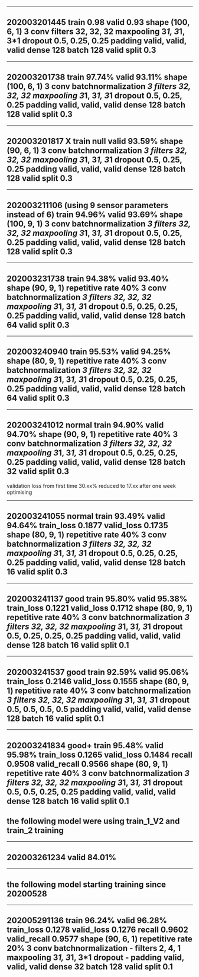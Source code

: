 ---------------------
202003201445 
    train 0.98 valid 0.93
    shape (100, 6, 1)
    3 conv
    filters 32, 32, 32
    maxpooling 3*1, 3*1, 3*1
    dropout 0.5, 0.25, 0.25
    padding valid, valid, valid
    dense 128
    batch 128
    valid split 0.3
---------------------

---------------------
202003201738
    train 97.74% valid 93.11%
    shape (100, 6, 1)
    3 conv 
    batchnormalization *3
    filters 32, 32, 32
    maxpooling 3*1, 3*1, 3*1
    dropout 0.5, 0.25, 0.25
    padding valid, valid, valid
    dense 128
    batch 128
    valid split 0.3
---------------------

---------------------
202003201817 X
    train null valid 93.59%
    shape (90, 6, 1)
    3 conv 
    batchnormalization *3
    filters 32, 32, 32
    maxpooling 3*1, 3*1, 3*1
    dropout 0.5, 0.25, 0.25
    padding valid, valid, valid
    dense 128
    batch 128
    valid split 0.3
---------------------
---------------------
202003211106 (using 9 sensor parameters instead of 6)
    train 94.96% valid 93.69%
    shape (100, 9, 1)
    3 conv 
    batchnormalization *3
    filters 32, 32, 32
    maxpooling 3*1, 3*1, 3*1
    dropout 0.5, 0.25, 0.25
    padding valid, valid, valid
    dense 128
    batch 128
    valid split 0.3
---------------------

---------------------
202003231738
    train 94.38% valid 93.40%
    shape (90, 9, 1)
    repetitive rate 40%
    3 conv 
    batchnormalization *3
    filters 32, 32, 32
    maxpooling 3*1, 3*1, 3*1
    dropout 0.5, 0.25, 0.25, 0.25
    padding valid, valid, valid
    dense 128
    batch 64
    valid split 0.3
---------------------

---------------------
202003240940
    train 95.53% valid 94.25%
    shape (80, 9, 1)
    repetitive rate 40%
    3 conv 
    batchnormalization *3
    filters 32, 32, 32
    maxpooling 3*1, 3*1, 3*1
    dropout 0.5, 0.25, 0.25, 0.25
    padding valid, valid, valid
    dense 128
    batch 64
    valid split 0.3
---------------------

---------------------
202003241012 normal
    train 94.90% valid 94.70%
    shape (90, 9, 1)
    repetitive rate 40%
    3 conv 
    batchnormalization *3
    filters 32, 32, 32
    maxpooling 3*1, 3*1, 3*1
    dropout 0.5, 0.25, 0.25, 0.25
    padding valid, valid, valid
    dense 128
    batch 32
    valid split 0.3
---------------------

validation loss from first time 30.xx% reduced to 17.xx after one week optimising

---------------------
202003241055 normal
    train 93.49% valid 94.64%
    train_loss 0.1877 valid_loss 0.1735
    shape (80, 9, 1)
    repetitive rate 40%
    3 conv 
    batchnormalization *3
    filters 32, 32, 32
    maxpooling 3*1, 3*1, 3*1
    dropout 0.5, 0.25, 0.25, 0.25
    padding valid, valid, valid
    dense 128
    batch 16
    valid split 0.3
---------------------

---------------------
202003241137 good
    train 95.80% valid 95.38%
    train_loss 0.1221 valid_loss 0.1712
    shape (80, 9, 1)
    repetitive rate 40%
    3 conv 
    batchnormalization *3
    filters 32, 32, 32
    maxpooling 3*1, 3*1, 3*1
    dropout 0.5, 0.25, 0.25, 0.25
    padding valid, valid, valid
    dense 128
    batch 16
    valid split 0.1
---------------------

---------------------
202003241537 good
    train 92.59% valid 95.06%
    train_loss 0.2146 valid_loss 0.1555
    shape (80, 9, 1)
    repetitive rate 40%
    3 conv 
    batchnormalization *3
    filters 32, 32, 32
    maxpooling 3*1, 3*1, 3*1
    dropout 0.5, 0.5, 0.5, 0.5
    padding valid, valid, valid
    dense 128
    batch 16
    valid split 0.1
---------------------

---------------------
202003241834 good+
    train 95.48% valid 95.98%
    train_loss 0.1265 valid_loss 0.1484
    recall 0.9508 valid_recall 0.9566
    shape (80, 9, 1)
    repetitive rate 40%
    3 conv 
    batchnormalization *3
    filters 32, 32, 32
    maxpooling 3*1, 3*1, 3*1
    dropout 0.5, 0.5, 0.25, 0.25
    padding valid, valid, valid
    dense 128
    batch 16
    valid split 0.1
---------------------
the following model were using train_1_V2 and train_2 training
---------------------

---------------------
202003261234 
    valid 84.01%
---------------------

---------------------
the following model starting training since 20200528
---------------------

---------------------
202005291136
    train 96.24% valid 96.28%
    train_loss 0.1278 valid_loss 0.1276
    recall 0.9602 valid_recall 0.9577
    shape (90, 6, 1)
    repetitive rate 20%
    3 conv 
    batchnormalization -
    filters 2, 4, 1
    maxpooling 3*1, 3*1, 3*1
    dropout -
    padding valid, valid, valid
    dense 32
    batch 128
    valid split 0.1
---------------------

